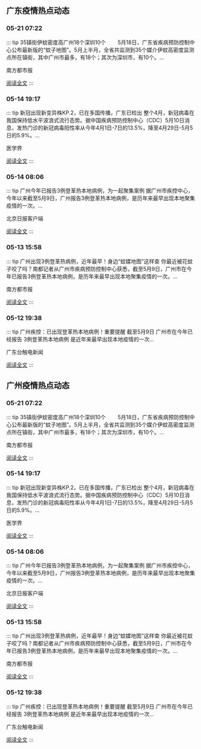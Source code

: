 
## 广东疫情热点动态

  
### 05-21 07:22
::: tip 35镇街伊蚊密度高广州18个深圳10个
　　5月18日，广东省疾病预防控制中心公布最新版的“蚊子地图”。5月上半月，全省共监测到35个媒介伊蚊高密度监测点所在镇街，其中广州市最多，有18个；其次为深圳市，有10个。...

南方都市报

[阅读全文](https://view.inews.qq.com/a/20240521A00LDC00?uid=8QIf3n5c5YwYuDrY7gI=&chlid=news_news_antip&suid=8QIf3n5c5YwYuDrY7gI=)
:::

### 05-14 19:17
::: tip 新冠出现新变异株KP.2，已在多国传播，广东已检出
整个4月，新冠病毒在我国保持低水平波浪式流行态势。据中国疾病预防控制中心（CDC）5月10日消息，发热门诊的新冠病毒阳性率从今年4月1日-7日的13.5%，降至4月29日-5月5日的5.9%。...

医学界

[阅读全文](https://view.inews.qq.com/a/20240514A08IPY00?uid=8QIf3n5c5YwYuDrY7gI=&chlid=news_news_top&suid=8QIf3n5c5YwYuDrY7gI=)
:::

### 05-14 08:06
::: tip 广州今年已报告3例登革热本地病例，为一起聚集案例
据广州市疾控中心，今年以来截至5月9日，广州报告3例登革热本地病例，是历年来最早出现本地聚集疫情的一次。...

北京日报客户端

[阅读全文](https://view.inews.qq.com/a/20240514A00T1300?uid=8QIf3n5c5YwYuDrY7gI=&chlid=mine_subscribe&suid=8QIf3n5c5YwYuDrY7gI=)
:::

### 05-13 15:58
::: tip 广州出现3例登革热病例，近年最早！身边“蚊媒地图”这样查
你最近被花蚊子咬了吗？南都记者从广州市疾病预防控制中心获悉，截至5月9日，广州市在今年已报告3例登革热本地病例，是历年来最早出现本地聚集疫情的一次。...

南方都市报

[阅读全文](https://view.inews.qq.com/a/20240513A05JZC00?uid=8QIf3n5c5YwYuDrY7gI=&chlid=news_news_antip&suid=8QIf3n5c5YwYuDrY7gI=)
:::

### 05-12 19:38
::: tip 广州疾控：已出现登革热本地病例！重要提醒
截至5月9日
广州市在今年已经报告
3例登革热本地病例
是近年来最早出现本地疫情的一次...

广东台触电新闻

[阅读全文](https://view.inews.qq.com/a/20240512A054SQ00?uid=8QIf3n5c5YwYuDrY7gI=&chlid=_qqnews_custom_search_pictext&suid=8QIf3n5c5YwYuDrY7gI=)
:::


## 广州疫情热点动态

  
### 05-21 07:22
::: tip 35镇街伊蚊密度高广州18个深圳10个
　　5月18日，广东省疾病预防控制中心公布最新版的“蚊子地图”。5月上半月，全省共监测到35个媒介伊蚊高密度监测点所在镇街，其中广州市最多，有18个；其次为深圳市，有10个。...

南方都市报

[阅读全文](https://view.inews.qq.com/a/20240521A00LDC00?uid=8QIf3n5c5YwYuDrY7gI=&chlid=news_news_antip&suid=8QIf3n5c5YwYuDrY7gI=)
:::

### 05-14 19:17
::: tip 新冠出现新变异株KP.2，已在多国传播，广东已检出
整个4月，新冠病毒在我国保持低水平波浪式流行态势。据中国疾病预防控制中心（CDC）5月10日消息，发热门诊的新冠病毒阳性率从今年4月1日-7日的13.5%，降至4月29日-5月5日的5.9%。...

医学界

[阅读全文](https://view.inews.qq.com/a/20240514A08IPY00?uid=8QIf3n5c5YwYuDrY7gI=&chlid=news_news_top&suid=8QIf3n5c5YwYuDrY7gI=)
:::

### 05-14 08:06
::: tip 广州今年已报告3例登革热本地病例，为一起聚集案例
据广州市疾控中心，今年以来截至5月9日，广州报告3例登革热本地病例，是历年来最早出现本地聚集疫情的一次。...

北京日报客户端

[阅读全文](https://view.inews.qq.com/a/20240514A00T1300?uid=8QIf3n5c5YwYuDrY7gI=&chlid=mine_subscribe&suid=8QIf3n5c5YwYuDrY7gI=)
:::

### 05-13 15:58
::: tip 广州出现3例登革热病例，近年最早！身边“蚊媒地图”这样查
你最近被花蚊子咬了吗？南都记者从广州市疾病预防控制中心获悉，截至5月9日，广州市在今年已报告3例登革热本地病例，是历年来最早出现本地聚集疫情的一次。...

南方都市报

[阅读全文](https://view.inews.qq.com/a/20240513A05JZC00?uid=8QIf3n5c5YwYuDrY7gI=&chlid=news_news_antip&suid=8QIf3n5c5YwYuDrY7gI=)
:::

### 05-12 19:38
::: tip 广州疾控：已出现登革热本地病例！重要提醒
截至5月9日
广州市在今年已经报告
3例登革热本地病例
是近年来最早出现本地疫情的一次...

广东台触电新闻

[阅读全文](https://view.inews.qq.com/a/20240512A054SQ00?uid=8QIf3n5c5YwYuDrY7gI=&chlid=_qqnews_custom_search_pictext&suid=8QIf3n5c5YwYuDrY7gI=)
:::

